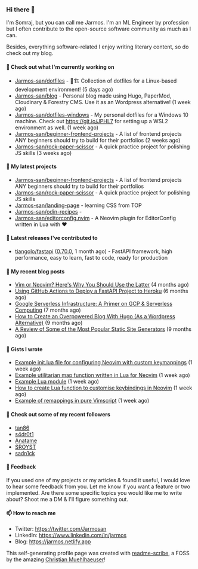 ### Hi there 👋

I'm Somraj, but you can call me Jarmos. I'm an ML Engineer by profession but I often contribute to the open-source software community as much as I can.

Besides, everything software-related I enjoy writing literary content, so do check out my blog.

#### 👷 Check out what I'm currently working on

- [Jarmos-san/dotfiles](https://github.com/Jarmos-san/dotfiles) - 👷🏗️ Collection of dotfiles for a Linux-based development environment! (5 days ago)
- [Jarmos-san/blog](https://github.com/Jarmos-san/blog) - Personal blog made using Hugo, PaperMod, Cloudinary &amp; Forestry CMS. Use it as an Wordpress alternative! (1 week ago)
- [Jarmos-san/dotfiles-windows](https://github.com/Jarmos-san/dotfiles-windows) - My personal dotfiles for a Windows 10 machine. Check out https://git.io/JPHL7 for setting up a WSL2 environment as well. (1 week ago)
- [Jarmos-san/beginner-frontend-projects](https://github.com/Jarmos-san/beginner-frontend-projects) - A list of frontend projects ANY beginners should try to build for their portfolios (2 weeks ago)
- [Jarmos-san/rock-paper-scissor](https://github.com/Jarmos-san/rock-paper-scissor) - A quick practice project for polishing JS skills (3 weeks ago)

#### 🌱 My latest projects

- [Jarmos-san/beginner-frontend-projects](https://github.com/Jarmos-san/beginner-frontend-projects) - A list of frontend projects ANY beginners should try to build for their portfolios
- [Jarmos-san/rock-paper-scissor](https://github.com/Jarmos-san/rock-paper-scissor) - A quick practice project for polishing JS skills
- [Jarmos-san/landing-page](https://github.com/Jarmos-san/landing-page) - learning CSS from TOP
- [Jarmos-san/odin-recipes](https://github.com/Jarmos-san/odin-recipes) - 
- [Jarmos-san/editorconfig.nvim](https://github.com/Jarmos-san/editorconfig.nvim) - A Neovim plugin for EditorConfig written in Lua with ❤️

#### 🔭 Latest releases I've contributed to

- [tiangolo/fastapi](https://github.com/tiangolo/fastapi) ([0.70.0](https://github.com/tiangolo/fastapi/releases/tag/0.70.0), 1 month ago) - FastAPI framework, high performance, easy to learn, fast to code, ready for production

#### 📜 My recent blog posts

- [Vim or Neovim? Here&#39;s Why You Should Use the Latter](https://jarmos.netlify.app/posts/vim-vs-neovim/) (4 months ago)
- [Using GitHub Actions to Deploy a FastAPI Project to Heroku](https://jarmos.netlify.app/posts/using-github-actions-to-deploy-a-fastapi-project-to-heroku/) (6 months ago)
- [Google Serverless Infrastructure: A Primer on GCP &amp; Serverless Computing](https://jarmos.netlify.app/posts/details-of-google-serverless-computing/) (7 months ago)
- [How to Create an Overpowered Blog With Hugo (As a Wordpress Alternative)](https://jarmos.netlify.app/posts/blogging-with-hugo-as-an-wordpress-alternative/) (9 months ago)
- [A Review of Some of the Most Popular Static Site Generators](https://jarmos.netlify.app/posts/reviewing-popular-static-site-generators/) (9 months ago)

#### 📓 Gists I wrote

- [Example init.lua file for configuring Neovim with custom keymappings](https://gist.github.com/e45d83515724e8aff1cce4ed846b8d95) (1 week ago)
- [Example utilitarian map function written in Lua for Neovim](https://gist.github.com/c8bf40de6721b4a199799234be2c9f75) (1 week ago)
- [Example Lua module](https://gist.github.com/5e5614f609396ddba7a20c9c2ac29041) (1 week ago)
- [How to create Lua function to customise keybindings in Neovim](https://gist.github.com/d46605cd3a795513526448f36e0db18e) (1 week ago)
- [Example of remappings in pure Vimscript](https://gist.github.com/c00cc04982735abc9f49e55f493f00fa) (1 week ago)

#### 👯 Check out some of my recent followers

- [tan86](https://github.com/tan86)
- [s4dr0t1](https://github.com/s4dr0t1)
- [Anatame](https://github.com/Anatame)
- [SROYST](https://github.com/SROYST)
- [sadn1ck](https://github.com/sadn1ck)

#### 💬 Feedback

If you used one of my projects or my articles & found it useful, I would love to hear some feedback from you. Let me know if you want a feature or two implemented. Are there some specific topics you would like me to write about? Shoot me a DM & I'll figure something out.

#### 📫 How to reach me

- Twitter: https://twitter.com/Jarmosan
- LinkedIn: https://www.linkedin.com/in/jarmos
- Blog: https://jarmos.netlify.app

This self-generating profile page was created with [readme-scribe](https://github.com/muesli/readme-scribe), a FOSS by the amazing [Christian Muehlhaeuser](https://github.com/muesli)!
